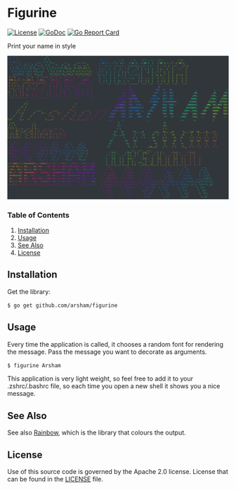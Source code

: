 # Figurine

[![License](https://img.shields.io/badge/License-Apache%202.0-blue.svg)](https://opensource.org/licenses/Apache-2.0)
[![GoDoc](https://godoc.org/github.com/arsham/figurine?status.svg)](http://godoc.org/github.com/arsham/figurine)
[![Go Report Card](https://goreportcard.com/badge/github.com/arsham/figurine)](https://goreportcard.com/report/github.com/arsham/figurine)

Print your name in style

![Screenshot](/docs/figurine.png?raw=true "Rainbow")

### Table of Contents

1. [Installation](#installation)
2. [Usage](#usage)
3. [See Also](#see-also)
4. [License](#license)

## Installation

Get the library:
```bash
$ go get github.com/arsham/figurine
```

## Usage

Every time the application is called, it chooses a random font for rendering the
message. Pass the message you want to decorate as arguments.

```bash
$ figurine Arsham
```

This application is very light weight, so feel free to add it to your
.zshrc/.bashrc file, so each time you open a new shell it shows you a nice
message.

## See Also
See also [Rainbow][rainbow], which is the library that colours the output.

## License
Use of this source code is governed by the Apache 2.0 license. License that can
be found in the [LICENSE](./LICENSE) file.

[rainbow]: https://github.com/arsham/rainbow
